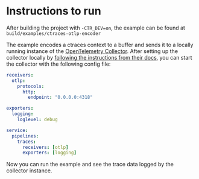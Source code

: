 # Instructions to run

After building the project with `-CTR_DEV=on`, the example can be found at `build/examples/ctraces-otlp-encoder`

The example encodes a ctraces context to a buffer and sends it to a locally running instance of the [OpenTelemetry Collector](https://opentelemetry.io/docs/collector/). After setting up the collector locally by [following the instructions from their docs](https://opentelemetry.io/docs/collector/getting-started/), you can start the collector with the following config file:

```yaml
receivers:
  otlp:
    protocols:
      http:
        endpoint: "0.0.0.0:4318"

exporters:
  logging:
    loglevel: debug

service:
  pipelines:
    traces:
      receivers: [otlp]
      exporters: [logging]
```

Now you can run the example and see the trace data logged by the collector instance.